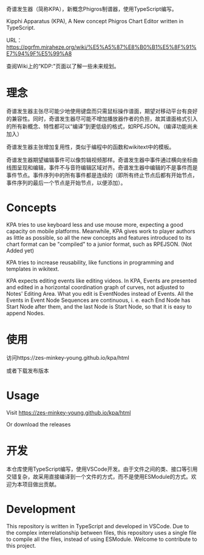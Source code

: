 奇谱发生器（简称KPA），新概念Phigros制谱器，使用TypeScript编写。

Kipphi Apparatus (KPA), A New concept Phigros Chart Editor written in TypeScript.

URL：https://pgrfm.miraheze.org/wiki/%E5%A5%87%E8%B0%B1%E5%8F%91%E7%94%9F%E5%99%A8

查阅Wiki上的“KDP:"页面以了解一些未来规划。

# 理念

奇谱发生器主张尽可能少地使用键盘而只需鼠标操作谱面，期望对移动平台有良好的兼容性。同时，奇谱发生器尽可能不增加播放器作者的负担，故其谱面格式引入的所有新概念、特性都可以“编译”到更低级的格式，如RPEJSON。（编译功能尚未加入）

奇谱发生器主张增加复用性，类似于编程中的函数和wikitext中的模板。

奇谱发生器期望编辑事件可以像剪辑视频那样。奇谱发生器中事件通过横向坐标曲线图呈现和编辑，事件不与音符编辑区域对齐。奇谱发生器中编辑的不是事件而是事件节点。事件序列中的所有事件都是连续的（即所有终止节点后都有开始节点，事件序列的最后一个节点是开始节点，以便添加）。

# Concepts

KPA tries to use keyboard less and use mouse more, expecting a good capacity on mobile platforms. Meanwhile, KPA gives work to player authors as little as possible, so all the new concepts and features introduced to its chart format can be "compiled" to a junior format, such as RPEJSON. (Not Added yet)

KPA tries to increase reusability, like functions in programming and templates in wikitext.

KPA expects editing events like editing videos. In KPA, Events are presented and edited in a horizontal coordination graph of curves, not adjusted to Notes' Editing Area. What you edit is EventNodes instead of Events. All the Events in Event Node Sequences are continuous, i. e. each End Node has Start Node after them, and the last Node is Start Node, so that it is easy to append Nodes.

# 使用
访问https://zes-minkey-young.github.io/kpa/html

或者下载发布版本

# Usage
Visit https://zes-minkey-young.github.io/kpa/html

Or download the releases

# 开发
本仓库使用TypeScript编写，使用VSCode开发。由于文件之间的类、接口等引用交错复杂，故采用直接编译到一个文件的方式，而不是使用ESModule的方式。欢迎为本项目做出贡献。

# Development
This repository is written in TypeScript and developed in VSCode. Due to the complex interrelationship between files, this repository uses a single file to compile all the files, instead of using ESModule. Welcome to contribute to this project.
